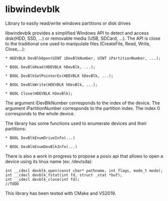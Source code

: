 # libwindevblk
Library to easily read/write windows partitions or disk drives

libwindevblk provides a simplified Windows API to detect and access disk(HDD, SSD, ...) or removable media (USB, SDCard, ...).
The API is close to the traditional one used to manipulate files (CreateFile, Read, Write, Close,...):

```
* HDEVBLK DevBlkOpen(UINT iDevBlkNumber, UINT iPartitionNumber, ...);

* BOOL DevBlkRead(HDEVBLK hDevBlk, ...);

* BOOL DevBlkSetPointerEx(HDEVBLK hDevBlk, ...);

* BOOL DevBlkWrite(HDEVBLK hDevBlk, ...);

* BOOL Close(HDEVBLK hDevBlk);
```

The argument iDevBlkNumber corresponds to the index of the device.
The argument iPartitionNumber corresponds to the partition index. The index 0 corresponds to the whole device.

The library has some functions used to enumerate devices and their partitions:

```
* BOOL DevBlkEnumDriveInfo(...)

* BOOL DevBlkEnumDevBlkInfo(...)
```


There is also a work in progress to propose a posix api that allows to open a device using its linux name (ex: /dev/sda):

```
int __cdecl devblk_open(const char* pathname, int flags, mode_t mode);
int __cdecl devblk_fstat(int fd, struct _stat *buf);
int __cdecl devblk_close(int fd);
//TODO
```

This library has been tested with CMake and VS2019.

